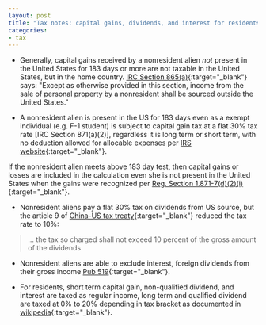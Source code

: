 ```yaml
---
layout: post
title: "Tax notes: capital gains, dividends, and interest for residents and nonresidents"
categories:
- tax
---
```


- Generally, capital gains received by a nonresident alien _not_ present
in the United States for 183 days or more are not taxable in the United
States, but in the home country. [IRC Section 865(a)][irc865]{:target="_blank"}
says: "Except as otherwise provided in this section, income from the sale of personal property
by a nonresident shall be sourced outside the United States."

- A nonresident alien is present in the US for 183 days even as a exempt
individual (e.g. F-1 student) is subject to capital gain tax at a flat
30% tax rate [IRC Section 871(a)(2)], regardless it is long term or
short term, with no deduction allowed for allocable expenses per [IRS website][1]{:target="_blank"}.

If the nonresident alien meets above 183 day test, then capital gains
or losses are included in the calculation even she is not present
in the United States when the gains were recognized per [Reg. Section
1.871-7(d)(2)(i)][reg]{:target="_blank"}.

- Nonresident aliens pay a flat 30% tax on dividends from US source,
but the article 9 of [China-US tax treaty][treaty]{:target="_blank"} reduced the tax rate to 10%:

> ... the tax so charged shall not exceed 10 percent of the gross amount of the dividends

- Nonresident aliens are able to exclude interest, foreign dividends
from their gross income [Pub 519][pub519]{:target="_blank"}.

- For residents, short term capital gain, non-qualified dividend, and
interest are taxed as regular income, long term and qualified dividend
are taxed at 0% to 20% depending in tax bracket as documented in [wikipedia][2]{:target="_blank"}.

[1]: https://www.irs.gov/individuals/international-taxpayers/the-taxation-of-capital-gains-of-nonresident-alien-students-scholars-and-employees-of-foreign-governments
[2]: https://en.wikipedia.org/wiki/Capital_gains_tax_in_the_United_States
[irc865]: https://www.law.cornell.edu/uscode/text/26/865
[reg]: https://www.law.cornell.edu/cfr/text/26/1.871-7
[treaty]: https://www.irs.gov/pub/irs-trty/china.pdf
[pub519]: https://www.irs.gov/pub/irs-pdf/p519.pdf

